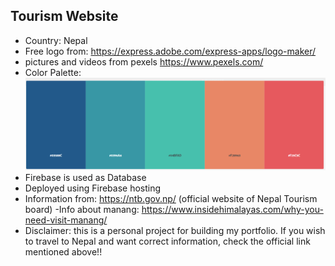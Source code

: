 ## Tourism Website
- Country: Nepal
- Free logo from: https://express.adobe.com/express-apps/logo-maker/
- pictures and videos from pexels https://www.pexels.com/
- Color Palette: ![color palette](./src/Components/Pictures/colorPalette.png)
- Firebase is used as Database
- Deployed using Firebase hosting
- Information from: https://ntb.gov.np/
(official website of Nepal Tourism board)
-Info about manang: https://www.insidehimalayas.com/why-you-need-visit-manang/
- Disclaimer: this is a personal project for building my portfolio. If you wish to travel to Nepal and want correct information, check the official link mentioned above!!
